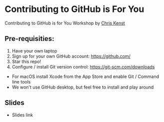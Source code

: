 # Contributing to GitHub is For You

Contributing to GitHub is for You Workshop
by [Chris Kenst](http://www.kenst.com)

## Pre-requisities:

1. Have your own laptop
2. Sign up for your own GitHub account: https://github.com/
3. Star this repo!
4. Configure / install Git version control: https://git-scm.com/downloads
  - For macOS install Xcode from the App Store and enable Git / Command line tools
  - We won't use GitHub desktop, but feel free to install and play around

## Slides

- Slides link
